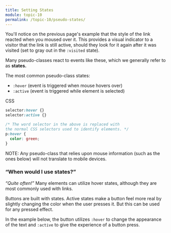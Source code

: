 ```yaml
---
title: Setting States
module: topic-10
permalink: /topic-10/pseudo-states/
---
```


<div class="divider-heading"></div>

You'll notice on the previous page's example that the style of the link reacted when you moused over it. This provides a visual indicator to a visitor that the link is still active, should they look for it again after it was visited (set to gray out in the `:visited` state).

Many pseudo-classes react to events like these, which we generally refer to as **states.**

The most common pseudo-class states:
- `:hover` (event is triggered when mouse hovers over)
- `:active` (event is triggered while element is selected)

<div class="code-heading">
  <span class="css">CSS</span>
</div>

```css
selector:hover {}
selector:active {}

/* The word selector in the above is replaced with
the normal CSS selectors used to identify elements. */
p:hover {
  color: green;
}
```

<span class="label label-info">NOTE:</span> Any pseudo-class that relies upon mouse information (such as the ones below) will not translate to mobile devices.

### “When would I use states?”

_“Quite often!”_ Many elements can utilize hover states, although they are most commonly used with links.

Buttons are built with states. Active states make a button feel more real by slightly changing the color when the user presses it. But this can be used for any pressed effect.

In the example below, the button utilizes `:hover` to change the appearance of the text and `:active` to give the experience of a button press.

<div class="codepen-embed">
  <p data-height="600" data-theme-id="30567" data-slug-hash="qBNRgYd" data-default-tab="css,result" data-user="retrog4m3r" data-embed-version="2" data-pen-title="Pseudo-Classes, Pt. 3" class="codepen"></p>
</div>
